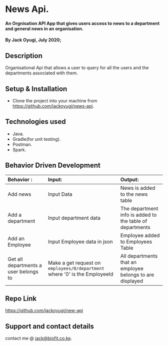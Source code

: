 
# News Api.

#### An Orgnisation API App that gives users  access to news to a department and general news in an organisation.
#### By **Jack Oyugi**, July 2020;
## Description

Organisational Api that allows a user to query for all the users and the departments associated with them.


## Setup & Installation
 

* Clone the project into your machine from https://github.com/jackoyugi/news-api.



## Technologies used
* Java.
* Gradle(for unit testing).
* Postman.
* Spark.


## Behavior Driven Development
 | Behavior :                                | Input:                                                                     | Output: 
 | :---------------------------------------- | :--------------------------------------------------------------------------| :-------------         
 | Add news                                  | Input Data                                                                 | News is added to the news table    
 | Add a department                          | Input department data                                                      | The department info is added to the table of departments  
 | Add an Employee                           | Input Employee data in json                                                | Employee added to Employees Table    
 | Get all departments a user belongs to     | Make a get request on `employees/0/department` where '0' is the EmployeeId | All departments that an employee belongs to are displayed 

             
## Repo Link
https://github.com/jackoyugi/new-api


## Support and contact details
contact me @ jack@biofit.co.ke.

